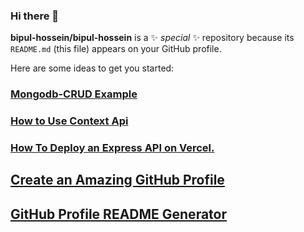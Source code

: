 ### Hi there 👋


**bipul-hossein/bipul-hossein** is a ✨ _special_ ✨ repository because its `README.md` (this file) appears on your GitHub profile.

Here are some ideas to get you started:
### [Mongodb-CRUD Example](https://github.com/bipul-hossein/Mongodb-CRUD/blob/main/README.md)

### [How to Use Context Api](https://github.com/bipul-hossein/How-to-use-Context)

### [How To Deploy an Express API on Vercel.](https://github.com/bipul-hossein/frist-api-deploy)


## [Create an Amazing GitHub Profile](https://www.youtube.com/watch?v=5MJq-1lprlU)
## [GitHub Profile README Generator](https://arturssmirnovs.github.io/github-profile-readme-generator/)




